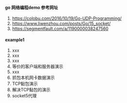 #### go 网络编程demo 参考网址
1. https://colobu.com/2016/10/19/Go-UDP-Programming/
2. https://www.liwenzhou.com/posts/Go/15_socket/
3. https://segmentfault.com/a/1190000038247560

#### example1
1. xxx
2. xxx
3. xxx
4. 等价的客户端和服务器演示
5. xxx
6. 抓包本机网卡数据演示
7. TCP黏包演示
8. 解决TCP黏包的演示
9. socket5代理